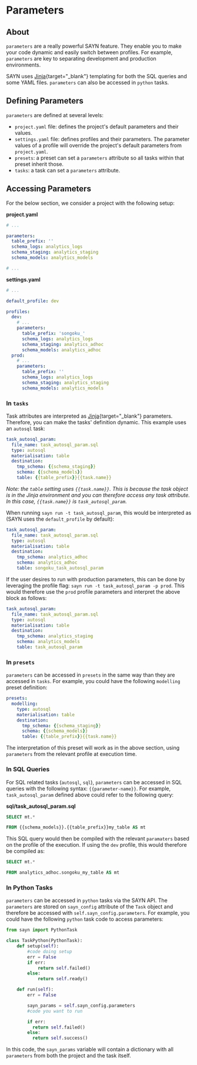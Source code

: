 # Parameters

## About

`parameters` are a really powerful SAYN feature. They enable you to make your code dynamic and easily switch between profiles. For example, `parameters` are key to separating development and production environments.

SAYN uses [Jinja](https://jinja.palletsprojects.com/){target="\_blank"} templating for both the SQL queries and some YAML files. `parameters` can also be accessed in `python` tasks.

## Defining Parameters

`parameters` are defined at several levels:

* `project.yaml` file: defines the project's default parameters and their values.
* `settings.yaml` file: defines profiles and their parameters. The parameter values of a profile will override the project's default parameters from `project.yaml`.
* `presets`: a preset can set a `parameters` attribute so all tasks within that preset inherit those.
* `tasks`: a task can set a `parameters` attribute.

## Accessing Parameters

For the below section, we consider a project with the following setup:

**project.yaml**

```yaml
# ...

parameters:
  table_prefix: ''
  schema_logs: analytics_logs
  schema_staging: analytics_staging
  schema_models: analytics_models

# ...
```

**settings.yaml**

```yaml
# ...

default_profile: dev

profiles:
  dev:
    # ...
    parameters:
      table_prefix: 'songoku_'
      schema_logs: analytics_logs
      schema_staging: analytics_adhoc
      schema_models: analytics_adhoc
  prod:
    # ...
    parameters:
      table_prefix: ''
      schema_logs: analytics_logs
      schema_staging: analytics_staging
      schema_models: analytics_models
```

### In `tasks`

Task attributes are interpreted as [Jinja](https://jinja.palletsprojects.com/){target="\_blank"} parameters. Therefore, you can make the tasks' definition dynamic. This example uses an `autosql` task:

```yaml
task_autosql_param:
  file_name: task_autosql_param.sql
  type: autosql
  materialisation: table
  destination:
    tmp_schema: {{schema_staging}}
    schema: {{schema_models}}
    table: {{table_prefix}}{{task.name}}
```

*Note: the `table` setting uses `{{task.name}}`. This is because the task object is in the Jinja environment and you can therefore access any task attribute. In this case, `{{task.name}}` is `task_autosql_param`.*

When running `sayn run -t task_autosql_param`, this would be interpreted as (SAYN uses the `default_profile` by default):

```yaml
task_autosql_param:
  file_name: task_autosql_param.sql
  type: autosql
  materialisation: table
  destination:
    tmp_schema: analytics_adhoc
    schema: analytics_adhoc
    table: songoku_task_autosql_param
```

If the user desires to run with production parameters, this can be done by leveraging the profile flag: `sayn run -t task_autosql_param -p prod`. This would therefore use the `prod` profile parameters and interpret the above block as follows:

```yaml
task_autosql_param:
  file_name: task_autosql_param.sql
  type: autosql
  materialisation: table
  destination:
    tmp_schema: analytics_staging
    schema: analytics_models
    table: task_autosql_param
```

### In `presets`

`parameters` can be accessed in `presets` in the same way than they are accessed in `tasks`. For example, you could have the following `modelling` preset definition:

```yaml
presets:
  modelling:
    type: autosql
    materialisation: table
    destination:
      tmp_schema: {{schema_staging}}
      schema: {{schema_models}}
      table: {{table_prefix}}{{task.name}}
```

The interpretation of this preset will work as in the above section, using `parameters` from the relevant profile at execution time.

### In SQL Queries

For SQL related tasks (`autosql`, `sql`), `parameters` can be accessed in SQL queries with the following syntax: `{{parameter-name}}`. For example, `task_autosql_param` defined above could refer to the following query:

**sql/task_autosql_param.sql**

```sql
SELECT mt.*

FROM {{schema_models}}.{{table_prefix}}my_table AS mt
```

This SQL query would then be compiled with the relevant `paramaters` based on the profile of the execution. If using the `dev` profile, this would therefore be compiled as:

```sql
SELECT mt.*

FROM analytics_adhoc.songoku_my_table AS mt
```

### In Python Tasks

`parameters` can be accessed in `python` tasks via the SAYN API. The `parameters` are stored on `sayn_config` attribute of the `Task` object and therefore be accessed with `self.sayn_config.parameters`. For example, you could have the following `python` task code to access parameters:

```python
from sayn import PythonTask

class TaskPython(PythonTask):
    def setup(self):
        #code doing setup
        err = False
        if err:
            return self.failed()
        else:
            return self.ready()

    def run(self):
        err = False

        sayn_params = self.sayn_config.parameters
        #code you want to run

        if err:
          return self.failed()
        else:
          return self.success()
```

In this code, the `sayn_params` variable will contain a dictionary with all `parameters` from both the project and the task itself.
